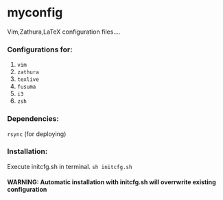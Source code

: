 # myconfig
Vim,Zathura,LaTeX configuration files....

### Configurations for:
1. `vim`
2. `zathura`
3. `texlive`
4. `fusuma`
5. `i3`
6. `zsh`

### Dependencies:
`rsync` (for deploying)

### Installation:
Execute initcfg.sh in terminal.
`sh initcfg.sh`

#### WARNING: Automatic installation with initcfg.sh will overrwrite existing configuration
